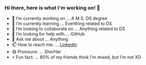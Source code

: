 ### Hi there, here is what I'm working on! 👋



- 🔭 I’m currently working on ... A M.S. DS degree
- 🌱 I’m currently learning ... Everthing related to DS
- 👯 I’m looking to collaborate on ... Anything related to DS
- 🤔 I’m looking for help with ... GitHub
- 💬 Ask me about ... Anything
- 📫 How to reach me: ... [LinkedIn](https://www.linkedin.com/in/nancy-yang-/)
- 😄 Pronouns: ... She/Her
- ⚡ Fun fact: ... 80% of my friends think I'm mixed, but I'm not XD

